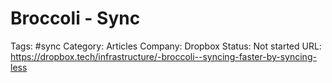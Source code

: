 # Broccoli - Sync

Tags: #sync
Category: Articles
Company: Dropbox
Status: Not started
URL: https://dropbox.tech/infrastructure/-broccoli--syncing-faster-by-syncing-less
